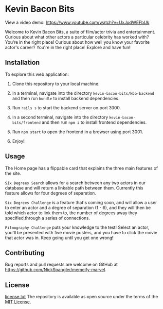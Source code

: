 
# Kevin Bacon Bits

View a video demo: https://www.youtube.com/watch?v=UxJodWEFbUk

Welcome to Kevin Bacon Bits, a suite of film/actor trivia and entertainment.
Curious about what other actors a particular celebrity has worked with? You're in the right place! Curious about how well you know your favorite actor's career? You're in the right place! Explore and have fun!

## Installation

To explore this web application:

1) Clone this repository to your local machine.

2) In a terminal, navigate into the directory `kevin-bacon-bits/kbb-backend` and then run `bundle` to install backend dependencies.

3) Run `rails s` to start the backend server on port 3000.

4) In a second terminal, navigate into the directory `kevin-bacon-bits/frontend` and then run `npm i` to install frontend dependencies.

5) Run `npm start` to open the frontend in a browser using port 3001.

6) Enjoy!

## Usage

The Home page has a flippable card that explains the three main features of the site.

`Six Degrees Search` allows for a search between any two actors in our database and will return a linkable path between them. Currently this feature allows for four degrees of separation.

`Six Degrees Challenge` is a feature that's coming soon, and will allow a user to enter an actor and a degree  of separation (1 - 6), and they will then be told which actor to link them to, the number of degrees away they specified,through a series of connections.

`Filmography Challenge` puts your knowledge to the test! Select an actor, you'll be presented with five movie posters, and you have to click the movie that actor was in. Keep going until you get one wrong!

## Contributing

Bug reports and pull requests are welcome on GitHub at https://github.com/NickSpangler/memeify-marvel.


## License
[license.txt](license.txt)
The repository is available as open source under the terms of the [MIT License](https://opensource.org/licenses/MIT).
